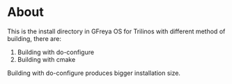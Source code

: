 # About
This is the install directory in GFreya OS for Trilinos with different method of building, there are:
1. Building with do-configure
2. Building with cmake

Building with do-configure produces bigger installation size.
